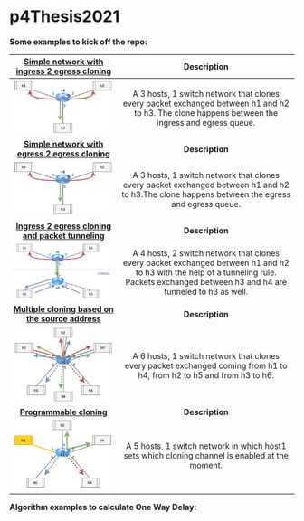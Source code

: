 # p4Thesis2021

**Some examples to kick off the repo:**

|   [**Simple network with ingress 2 egress cloning**](./clone_examples/basic/) |                         Description                          |  
| :----------------------------------------------------------: | :----------------------------------------------------------: |
| <img src="/misc/img/P4img-basic.png" alt="basic-i2e.png" style="zoom:30%;"/> | A 3 hosts, 1 switch network that clones every packet exchanged between h1 and h2 to h3. The clone happens between the ingress and egress queue.|
|   [**Simple network with egress 2 egress cloning**](./clone_examples/basic_e2e/) |                **Description**                                 |  
|   <img src="/misc/img/P4img-basic.png" alt="basic-e2e.png" style="zoom:30%;"/> |A 3 hosts, 1 switch network that clones every packet exchanged between h1 and h2 to h3.The clone happens between the egress and egress queue.|
|   [**Ingress 2 egress cloning and packet tunneling**](./clone_examples/clone_with_tunnel/) |   **Description**                            |  
|   <img src="/misc/img/P4img-basic_with_tunnel.png" alt="tunnel.png" style="zoom:50%;"/> |A 4 hosts, 2 switch network that clones every packet exchanged between h1 and h2 to h3 with the help of a tunneling rule. Packets exchanged between h3 and h4 are tunneled to h3 as well.|
|   [**Multiple cloning based on the source address**](./clone_examples/clone_multiple_mirroring/) |   **Description**                            |  
|   <img src="/misc/img/P4img-multiple_cloning.png" alt="multiple_cloning.png" style="zoom:50%;"/> |A 6 hosts, 1 switch network that clones every packet exchanged coming from h1 to h4, from h2 to h5 and from h3 to h6.|
|   [**Programmable cloning**](./clone_examples/dynamic_fw) |   **Description**                            |  
|   <img src="/misc/img/P4img-dynamic_fw.png" alt="programmable.png" style="zoom:50%;"/> |A 5 hosts, 1 switch network in which host1 sets which cloning channel is enabled at the moment.|

**Algorithm examples to calculate One Way Delay:**
